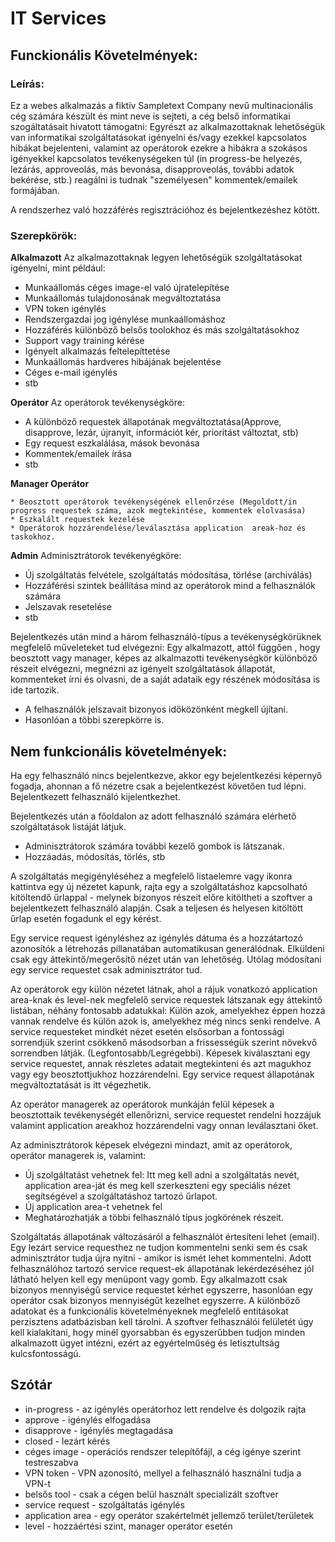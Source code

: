 # IT Services

## Funckionális Követelmények:

### Leírás:
Ez a webes alkalmazás a fiktív Sampletext Company nevű multinacionális cég számára készült és mint neve is sejteti, a cég belső informatikai szogáltatásait hivatott támogatni: 
Egyrészt az alkalmazottaknak lehetőségük van informatikai szolgáltatásokat igényelni és/vagy ezekkel kapcsolatos hibákat bejelenteni, valamint az operátorok ezekre a hibákra a szokásos igényekkel kapcsolatos tevékenységeken túl (in progress-be helyezés, lezárás, approveolás, más bevonása, disapproveolás, további adatok bekérése, stb.) reagálni is tudnak "személyesen" kommentek/emailek formájában.

A rendszerhez való hozzáférés regisztrációhoz és bejelentkezéshez kötött.

### Szerepkörök:

**Alkalmazott**
Az alkalmazottaknak legyen lehetőségük szolgáltatásokat igényelni, mint például:
   * Munkaállomás céges image-el való újratelepítése
   * Munkaállomás tulajdonosának megváltoztatása
   * VPN token igénylés
   * Rendszergazdai jog igénylése munkaállomáshoz
   * Hozzáférés különböző belsős toolokhoz és más szolgáltatásokhoz
   * Support vagy training kérése
   * Igényelt alkalmazás feltelepíttetése
   * Munkaállomás hardveres hibájának bejelentése
   * Céges e-mail igénylés
   * stb

**Operátor**
Az operátorok tevékenységköre:
   * A különböző requestek állapotának megváltoztatása(Approve, disapprove, lezár, újranyit, információt kér, prioritást változtat, stb)
   * Egy request eszkalálása, mások bevonása
   * Kommentek/emailek írása
   * stb

**Manager Operátor**

    * Beosztott operátorok tevékenységének ellenőrzése (Megoldott/in progress requestek száma, azok megtekintése, kommentek elolvasása)
    * Eszkalált requestek kezelése
    * Operátorok hozzárendelése/leválasztása application  areak-hoz és taskokhoz.
    
**Admin**
Adminisztrátorok tevékenyégköre:
   *  Új szolgáltatás felvétele, szolgáltatás módosítása, törlése (archiválás)
   * Hozzáférési szintek beállítása mind az operátorok mind a felhasználók számára
   * Jelszavak resetelése
   * stb

Bejelentkezés után mind a három felhasználó-típus a tevékenységkörüknek megfelelő műveleteket tud elvégezni:
    Egy alkalmazott, attól függően , hogy beosztott vagy manager, képes az alkalmazotti tevékenységkör különböző részeit elvégezni, megnézni az igényelt szolgáltatások állapotát, kommenteket írni és olvasni, de a saját adataik egy részének módosítása is ide tartozik.
   * A felhasználók jelszavait bizonyos időközönként megkell újítani.
   *  Hasonlóan a többi szerepkörre is.


## Nem funkcionális követelmények:
Ha egy felhasználó nincs bejelentkezve, akkor egy bejelentkezési képernyő fogadja, ahonnan a fő nézetre csak a bejelentkezést követően tud lépni.
Bejelentkezett felhasználó kijelentkezhet.

Bejelentkezés után a főoldalon az adott felhasználó számára elérhető szolgáltatások listáját látjuk.
   * Adminisztrátorok számára további kezelő gombok is látszanak.
   * Hozzáadás, módosítás, törlés, stb

A szolgáltatás megigényléséhez a megfelelő listaelemre vagy ikonra kattintva egy új nézetet kapunk, rajta egy a szolgáltatáshoz kapcsolható kitöltendő űrlappal - melynek bizonyos részeit előre kitöltheti a szoftver a bejelentkezett felhasználó alapján. Csak a teljesen és helyesen kitöltött űrlap esetén fogadunk el egy kérést. 

Egy service request igényléshez az igénylés dátuma és a hozzátartozó azonosítók a létrehozás pillanatában automatikusan generálódnak.
Elküldeni csak egy áttekintő/megerősítő nézet után van lehetőség. Utólag módosítani egy service requestet csak adminisztrátor tud.

Az operátorok egy külön nézetet látnak, ahol a rájuk vonatkozó application area-knak és level-nek megfelelő service requestek látszanak egy áttekintő listában, néhány fontosabb adatukkal: Külön azok, amelyekhez éppen hozzá vannak rendelve és külön azok is, amelyekhez még nincs senki rendelve. A service requesteket mindkét nézet esetén elsősorban a fontossági sorrendjük szerint csökkenő másodsorban a frissességük szerint növekvő sorrendben látják. (Legfontosabb/Legrégebbi).
Képesek kiválasztani egy service requestet, annak részletes adatait megtekinteni és azt magukhoz vagy egy beosztottjukhoz hozzárendelni.
Egy service request állapotának megváltoztatását is itt végezhetik.

Az operátor managerek az operátorok munkáján felül képesek a beosztottaik tevékenységét ellenőrizni, service requestet rendelni hozzájuk valamint application areakhoz hozzárendelni vagy onnan leválasztani őket.

Az adminisztrátorok képesek elvégezni mindazt, amit az operátorok, operátor managerek is, valamint:
   * Új szolgáltatást vehetnek fel: Itt meg kell adni a szolgáltatás nevét, application area-ját és meg kell szerkeszteni egy speciális nézet segítségével a szolgáltatáshoz tartozó űrlapot.
   * Új application area-t vehetnek fel
   * Meghatározhatják a többi felhasználó típus jogkörének részeit.

Szolgáltatás állapotának változásáról a felhasználót értesíteni lehet (email).
Egy lezárt service requesthez ne tudjon kommentelni senki sem és csak adminisztrátor tudja újra nyitni - amikor is ismét lehet kommentelni.
Adott felhasználóhoz tartozó service request-ek állapotának lekérdezéséhez jól látható helyen kell egy menüpont vagy gomb.
Egy alkalmazott csak bizonyos mennyiségű service requestet kérhet egyszerre, hasonlóan egy operátor csak bizonyos mennyiségűt kezelhet egyszerre.
A különböző adatokat és a funkcionális követelményeknek megfelelő entitásokat perzisztens adatbázisban kell tárolni.
A szoftver felhasználói felületét úgy kell kialakítani, hogy minél gyorsabban és egyszerűbben tudjon minden alkalmazott ügyet intézni, ezért az egyértelműség és letisztultság kulcsfontosságú.

## Szótár
   * in-progress - az igénylés operátorhoz lett rendelve és dolgozik rajta
   * approve - igénylés elfogadása
   * disapprove - igénylés megtagadása
   * closed - lezárt kérés
   * céges image - operációs rendszer telepítőfájl, a cég igénye szerint testreszabva
   * VPN token - VPN azonosító, mellyel a felhasználó használni tudja a VPN-t
   * belsős tool - csak a cégen belül használt specializált szoftver
   * service request - szolgáltatás igénylés
   * application area - egy operátor szakértelmét jellemző terület/területek
   * level - hozzáértési szint, manager operátor esetén